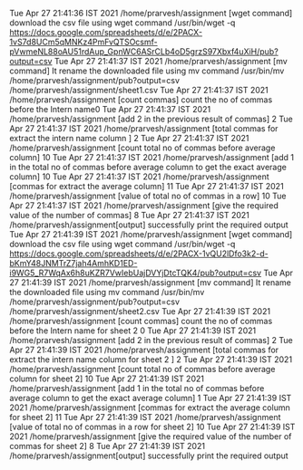 Tue Apr 27 21:41:36 IST 2021 /home/prarvesh/assignment [wget command] download the csv file using wget command /usr/bin/wget -q https://docs.google.com/spreadsheets/d/e/2PACX-1vS7d8UCm5qMNKz4PmFvQTSOcsmf-pVwmeNL88oAU51rdAup_GpnWC6ASrCLb4oD5grzS97Xbxf4uXiH/pub?output=csv
Tue Apr 27 21:41:37 IST 2021 /home/prarvesh/assignment [mv command] It rename the downloaded file using mv command /usr/bin/mv /home/prarvesh/assignment/pub?output=csv /home/prarvesh/assignment/sheet1.csv
Tue Apr 27 21:41:37 IST 2021 /home/prarvesh/assignment [count commas] count the no of commas before the Intern name0
Tue Apr 27 21:41:37 IST 2021 /home/prarvesh/assignment [add 2 in the previous result of commas] 2
Tue Apr 27 21:41:37 IST 2021 /home/prarvesh/assignment [total commas for extract the intern name column ] 2
Tue Apr 27 21:41:37 IST 2021 /home/prarvesh/assignment [count total no of commas before average column] 10
Tue Apr 27 21:41:37 IST 2021 /home/prarvesh/assignment [add 1 in the total no of commas before average column to get the exact average column] 10
Tue Apr 27 21:41:37 IST 2021 /home/prarvesh/assignment [commas for extract the average column] 11
Tue Apr 27 21:41:37 IST 2021 /home/prarvesh/assignment [value of total no of commas in a row] 10
Tue Apr 27 21:41:37 IST 2021 /home/prarvesh/assignment [give the required value of the number of commas] 8
Tue Apr 27 21:41:37 IST 2021 /home/prarvesh/assignment[output] successfully print the required output
Tue Apr 27 21:41:39 IST 2021 /home/prarvesh/assignment [wget command] download the csv file using wget command /usr/bin/wget -q https://docs.google.com/spreadsheets/d/e/2PACX-1vQU2lDfo3k2-d-bKmY48JNMTrZ7jah4AmhKD1ED-i9WG5_R7WqAx6h8uKZR7VwIebUajDVYjDtcTQK4/pub?output=csv
Tue Apr 27 21:41:39 IST 2021 /home/prarvesh/assignment [mv command] It rename the downloaded file using mv command /usr/bin/mv /home/prarvesh/assignment/pub?output=csv /home/prarvesh/assignment/sheet2.csv
Tue Apr 27 21:41:39 IST 2021 /home/prarvesh/assignment [count commas] count the no of commas before the Intern name for sheet 2 0
Tue Apr 27 21:41:39 IST 2021 /home/prarvesh/assignment [add 2 in the previous result of commas] 2
Tue Apr 27 21:41:39 IST 2021 /home/prarvesh/assignment [total commas for extract the intern name column for sheet 2 ] 2
Tue Apr 27 21:41:39 IST 2021 /home/prarvesh/assignment [count total no of commas before average column for sheet 2] 10
Tue Apr 27 21:41:39 IST 2021 /home/prarvesh/assignment [add 1 in the total no of commas before average column to get the exact average column] 1
Tue Apr 27 21:41:39 IST 2021 /home/prarvesh/assignment [commas for extract the average column for sheet 2] 11
Tue Apr 27 21:41:39 IST 2021 /home/prarvesh/assignment [value of total no of commas in a row for sheet 2] 10
Tue Apr 27 21:41:39 IST 2021 /home/prarvesh/assignment [give the required value of the number of commas for sheet 2] 8
Tue Apr 27 21:41:39 IST 2021 /home/prarvesh/assignment[output] successfully print the required output
